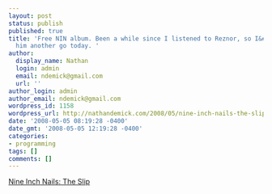 ```yaml
---
layout: post
status: publish
published: true
title: 'Free NIN album. Been a while since I listened to Reznor, so I&#8217;ll give
  him another go today. '
author:
  display_name: Nathan
  login: admin
  email: ndemick@gmail.com
  url: ''
author_login: admin
author_email: ndemick@gmail.com
wordpress_id: 1158
wordpress_url: http://nathandemick.com/2008/05/nine-inch-nails-the-slip/
date: '2008-05-05 08:19:28 -0400'
date_gmt: '2008-05-05 12:19:28 -0400'
categories:
- programming
tags: []
comments: []
---
```

<p><a href='http://theslip.nin.com/'>Nine Inch Nails: The Slip</a></p>
